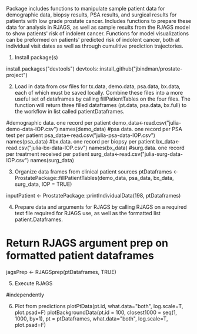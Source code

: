 Package includes functions to manipulate sample patient data for demographic data, biopsy results, PSA results, and surgical results for patients with low grade prostate cancer. Includes functions to prepare these data for analysis in RJAGS, as well as sample results from the RJAGS model to show patients' risk of indolent cancer. Functions for model visualizations can be preformed on patients' predicted risk of indolent cancer, both at individual visit dates as well as through cumulitive prediction trajectories. 


1. Install package(s)

install.packages("devtools")
devtools::install_github("jbindman/prostate-project") 

2. Load in data from csv files for tx.data, demo.data, psa.data, bx.data, each of which must be saved locally. Combine these files into a more useful set of dataframes by calling fillPatientTables on the four files. The function will return three filled dataframes (pt.data, psa.data, bx.full) to the workflow in list called patientDataframes. 

#demographic data. one record per patient
demo_data<-read.csv("julia-demo-data-IOP.csv")
names(demo_data)
#psa data. one record per PSA test per patient
psa_data<-read.csv("julia-psa-data-IOP.csv")
names(psa_data)
#bx.data. one record per biopsy per patient
bx_data<-read.csv("julia-bx-data-IOP.csv")
names(bx_data)
#surg.data. one record per treatment received per patient
surg_data<-read.csv("julia-surg-data-IOP.csv")
names(surg_data)


3. Organize data frames from clinical patient sources
ptDataframes <- ProstatePackage::fillPatientTables(demo_data, psa_data, bx_data, surg_data, IOP = TRUE)


inputPatient <- ProstatePackage::printIndividualData(198, ptDataframes)


4. Prepare data and arguments for RJAGS by calling RJAGS on a required text file required for RJAGS use, as well as the formatted list patient.Dataframes.

# Return RJAGS argument prep on formatted patient dataframes
jagsPrep <- RJAGSprep(ptDataframes, TRUE)

5. Execute RJAGS 

#independently

6. Plot from predictions
plotPtData(pt.id, what.data="both", log.scale=T, plot.psad=F)
plotBackgroundData(pt.id = 100, closest1000 = seq(1, 1000, by=1),  pt = ptDataframes, what.data="both", log.scale=T, plot.psad=F)



